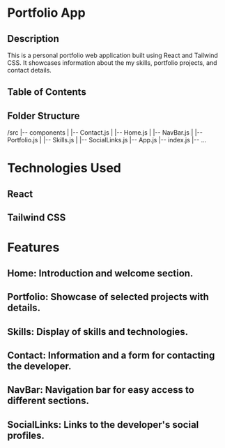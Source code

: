 # Portfolio App

## Description

This is a personal portfolio web application built using React and Tailwind CSS. It showcases information about the my skills, portfolio projects, and contact details.

## Table of Contents

## Folder Structure


/src
|-- components
|   |-- Contact.js
|   |-- Home.js
|   |-- NavBar.js
|   |-- Portfolio.js
|   |-- Skills.js
|   |-- SocialLinks.js
|-- App.js
|-- index.js
|-- ...

# Technologies Used

## React

## Tailwind CSS

# Features

## Home: Introduction and welcome section.

## Portfolio: Showcase of selected projects with details.

## Skills: Display of skills and technologies.

## Contact: Information and a form for contacting the developer.

## NavBar: Navigation bar for easy access to different sections.

## SocialLinks: Links to the developer's social profiles.
